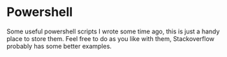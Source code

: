 # Powershell
Some useful powershell scripts I wrote some time ago, this is just a handy place to store them.
Feel free to do as you like with them, Stackoverflow probably has some better examples.
